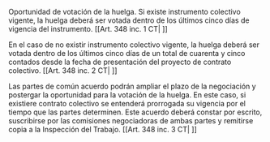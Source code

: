 Oportunidad de votación de la huelga. Si existe instrumento colectivo vigente, la huelga deberá ser votada dentro de los últimos cinco días de vigencia del instrumento. [[Art. 348 inc. 1 CT| ]]

En el caso de no existir instrumento colectivo vigente, la huelga deberá ser votada dentro de los últimos cinco días de un total de cuarenta y cinco contados desde la fecha de presentación del proyecto de contrato colectivo. [[Art. 348 inc. 2 CT| ]]

Las partes de común acuerdo podrán ampliar el plazo de la negociación y postergar la oportunidad para la votación de la huelga. En este caso, si existiere contrato colectivo se entenderá prorrogada su vigencia por el tiempo que las partes determinen. Este acuerdo deberá constar por escrito, suscribirse por las comisiones negociadoras de ambas partes y remitirse copia a la Inspección del Trabajo. [[Art. 348 inc. 3 CT| ]]